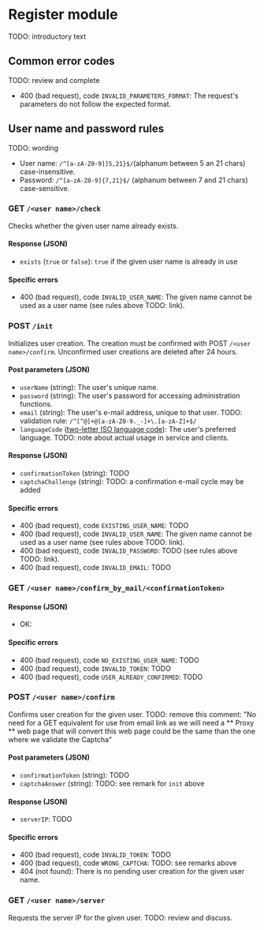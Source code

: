 # Register module

TODO: introductory text


## Common error codes

TODO: review and complete

* 400 (bad request), code `INVALID_PARAMETERS_FORMAT`: The request's parameters do not follow the expected format.


## User name and password rules

TODO: wording

* User name: `/^[a-zA-Z0-9]]5,21}$/`(alphanum between 5 an 21 chars) case-insensitive.
* Password:   `/^[a-zA-Z0-9]{7,21}$/` (alphanum between 7 and 21 chars) case-sensitive.


### GET `/<user name>/check`

Checks whether the given user name already exists.

#### Response (JSON)

* `exists` (`true` or `false`): `true` if the given user name is already in use

#### Specific errors

* 400 (bad request), code `INVALID_USER_NAME`: The given name cannot be used as a user name (see rules above TODO: link).

### POST `/init`

Initializes user creation. The creation must be confirmed with POST `/<user name>/confirm`. Unconfirmed user creations are deleted after 24 hours.

#### Post parameters (JSON)

* `userName` (string): The user's unique name.
* `password` (string): The user's password for accessing administration functions.
* `email` (string): The user's e-mail address, unique to that user. TODO: validation rule: `/^[^@]+@[a-zA-Z0-9._-]+\.[a-zA-Z]+$/`
* `languageCode` ([two-letter ISO language code](/DataTypes#TODO)): The user's preferred language. TODO: note about actual usage in service and clients.

#### Response (JSON)

* `confirmationToken` (string): TODO
* `captchaChallenge` (string): TODO: a confirmation e-mail cycle may be added 
   
#### Specific errors

* 400 (bad request), code `EXISTING_USER_NAME`: TODO
* 400 (bad request), code `INVALID_USER_NAME`: The given name cannot be used as a user name (see rules above TODO: link).
* 400 (bad request), code `INVALID_PASSWORD`: TODO (see rules above TODO: link).
* 400 (bad request), code `INVALID_EMAIL`: TODO

### GET `/<user name>/confirm_by_mail/<confirmationToken>`

#### Response (JSON)

* OK:

#### Specific errors

* 400 (bad request), code `NO_EXISTING_USER_NAME`: TODO
* 400 (bad request), code `INVALID_TOKEN`: TODO
* 400 (bad request), code `USER_ALREADY_CONFIRMED`: TODO

### POST `/<user name>/confirm`

Confirms user creation for the given user. 
TODO: remove this comment: "No need for a GET equivalent for use from email link as we will need a ** Proxy ** web page that will convert this web page could be the same than the one where we validate the Captcha"

#### Post parameters (JSON)

* `confirmationToken` (string): TODO
* `captchaAnswer` (string): TODO: see remark for `init` above

#### Response (JSON)

* `serverIP`: TODO

#### Specific errors

* 400 (bad request), code `INVALID_TOKEN`: TODO
* 400 (bad request), code `WRONG_CAPTCHA`: TODO: see remarks above
* 404 (not found): There is no pending user creation for the given user name.


### GET `/<user name>/server`

Requests the server IP for the given user. TODO: review and discuss.